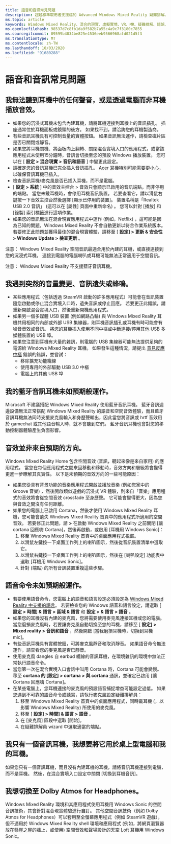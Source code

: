 ```yaml
---
title: 語音和音訊常見問題
description: 超越標準取用者支援檔的 Advanced Windows Mixed Reality 疑難排解。
ms.topic: article
keywords: Windows Mixed Reality、混合的現實、虛擬實境、VR、MR、疑難排解、錯誤、協助、支援、音訊問題、語音問題
ms.openlocfilehash: 98537d7c8fb1da9f582b7a55c4a9c7f3180c7855
ms.sourcegitcommit: 09599b4034be825e4536eeb9566968afd021d5f3
ms.translationtype: MT
ms.contentlocale: zh-TW
ms.lasthandoff: 10/03/2020
ms.locfileid: "91680288"
---
```

# <a name="speech-and-audio-faqs"></a>語音和音訊常見問題

## <a name="i-cant-hear-any-sound-in-my-headset-or-sound-is-playing-through-my-computer-instead-of-my-headset"></a>我無法聽到耳機中的任何聲音，或是透過電腦而非耳機播放音效。

* 如果您的沉浸式耳機未包含內建耳機，請將耳機連接到耳機上的音訊插孔。 插座通常位於耳機面板或鏡頭的後方。 如果找不到，請洽詢您的耳機製造商。
* 有些音訊耳機具有可控制音量的實體按鈕。 如果音訊無法運作，請檢查磁片區是否已關閉或靜音。
* 如果您將耳機關機、將面板向上翻轉、關閉混合實境入口的應用程式，或當該應用程式未使用15分鐘時，音訊會切換至您的預設 Windows 播放裝置。 您可以在 [ **設定 > 混合現實 > 音訊和語音** ] 中變更此設定。
* 請確定您的音訊耳機已完全插入音訊插孔。 Acer 耳機特別可能需要更小心，以確保音訊耳機已插入。
* 檢查音訊耳機/麥克風是否已插入耳機，而不是電腦。
* [ **設定 > 系統** ] 中的音效主控台 > 音效只會顯示已啟用的音訊端點，而非停用的端點。 當您未戴耳機時，會停用耳機音訊裝置。 若要查看它，請以滑鼠右鍵按一下音效主控台然後選擇 [顯示已停用的裝置]。 裝置名稱是「Realtek USB 2.0 音訊」 (這可以在 [屬性] 頁面中重新命名) 。 您可以針對 [播放] 和 [錄製] 索引標籤進行這項作業。
* 如果您的音訊無法在混合現實應用程式中運作 (例如，Netflix) ，這可能是因為已知的問題，Windows Mixed Reality 不會自動更新以符合作業系統版本。 若要修正此問題並獲得最佳的混合現實體驗，請移至 [ **設定] > 更新 & 安全性 > Windows Update > 檢查更新** 。

注意： Windows Mixed Reality 空間音訊最適合用於內建的耳機，或直接連接到您的沉浸式耳機。 連接到電腦的電腦喇叭或耳機可能無法正常適用于空間音訊。

注意： Windows Mixed Reality 不支援藍牙音訊耳機。

## <a name="im-experiencing-sudden-volume-changes-lost-audio-or-buzzing"></a>我遇到突然的音量變更、音訊遺失或蜂鳴。

* 某些應用程式（包括透過 SteamVR 啟動的許多應用程式）可能會在音訊裝置隨您啟動或停止混合實境入口時，遺失音訊或停止回應。 若要更正此錯誤，請重新開啟混合實境入口，然後重新開機應用程式。
* 如果另一個多媒體 USB 裝置 (例如網路凸輪) 與 Windows Mixed Reality 耳機共用相同的內部或外部 USB 集線器，則耳機音訊插孔或耳機有時可能會有噪音音效或音訊。 將您的耳機插入使用不同中樞或中斷連接/停用其他 USB 多媒體裝置的 USB 埠。
* 如果您注意到耳機有大量的雜訊，則電腦的 USB 集線器可能無法提供足夠的電源給 Windows Mixed Reality 耳機。 如果發生這種情況，請提出 [意見反應中樞](https://docs.microsoft.com/hololens/hololens-feedback) 錯誤的錯誤，並嘗試：
    * 移除擴充功能纜線
    * 使用專用的外部驅動 USB 3.0 中樞
    * 電腦上的其他 USB 埠

## <a name="my-bluetooth-audio-headset-isnt-working-as-expected"></a>我的藍牙音訊耳機未如預期般運作。

Microsoft 不建議搭配 Windows Mixed Reality 使用藍牙音訊耳機。 藍牙音訊週邊設備無法正常搭配 Windows Mixed Reality 的語音和空間音效體驗，而且藍牙音訊耳機無法同時支援麥克風輸入和身歷聲輸出，因此當您將音訊或 hrtf 音效用於 gamechat 或其他語音輸入時，就不會聽到它們。 藍牙音訊耳機也會對您的移動控制器體驗產生負面影響。 

## <a name="sound-isnt-coming-from-expected-directions"></a>音效並非來自預期的方向。

Windows Mixed Reality Home 包含空間音效 (音訊，聽起來像是來自家用) 的應用程式。 當您在每個應用程式之間來回移動和移動時，音效方向和層級將會變得更進一步瞭解其真實性。 以下是未預期的音效方向的一些可能原因：

* 如果您從具有背景功能的音樂應用程式開啟並播放音樂 (例如您家中的 Groove 音樂) ，然後開啟類似遊戲的沉浸式 VR 體驗，則來自「音樂」應用程式的音效將會從空間音效 crossfade 至身歷聲。 它可能會變得更大，因為您與音效之間沒有任何距離。 
* 如果您的電腦上已啟用 Cortana，然後才使用 Windows Mixed Reality 耳機，您可能會遺失 Windows Mixed Reality 首頁中的應用程式所適用的空間音效。 若要修正此問題，請 **>** 在啟動 Windows Mixed Reality 之前關閉 [讓 cortana 回應嗨 Cortana]，然後再啟動，或啟用 [耳機用 Windows Sonic]：
    1. 移至 Windows Mixed Reality 首頁中的桌面應用程式視窗。
    2. 以滑鼠左鍵按一下桌面工作列上的喇叭圖示，然後從音訊裝置清單中選取它。
    3. 以滑鼠右鍵按一下桌面工作列上的喇叭圖示，然後在 [喇叭設定] 功能表中選取 [耳機用 Windows Sonic]。
    4. 針對 (端點) 的所有音訊裝置重複這些步驟。

## <a name="speech-commands-are-not-working-as-expected"></a>語音命令未如預期般運作。

* 若要使用語音命令，您電腦上的語音和語言設定必須設定為 [Windows Mixed Reality 中支援的語言](https://support.microsoft.com/en-us/help/4039262/windows-10-mixed-reality-setup-faq#Languages)。 若要檢查您的 Windows 語音和語言設定，請選取 [ **設定 > 時間] & 語言 > 區域 & 語言** 和 **設定 > & 語言 > 語音** 。
* 如果您的耳機沒有內建的麥克風，您將需要使用麥克風連接耳機或您的電腦。 當您磨損麥克風時，若要讓麥克風自動切換至您的耳機，請移至 [ **設定] > Mixed reality > 音訊和語音** ，然後開啟 [當我磨損耳機時，切換到耳機 mic]。
* 有些音訊耳機具有實體按鈕，可將麥克風靜音和取消靜音。 如果語音命令無法運作，請查看您的麥克風是否已靜音。
* 使用麥克風 dangles 自 earbud 纜線的音訊耳機，在環境雜訊的環境中無法正常執行語音命令。
* 當您第一次在混合實境入口會話中叫用 Cortana 時，Cortana 可能會變慢。 移至 **cortana 的 [設定] > cortana > 與 cortana** 通訊，並確定已啟用 [讓 Cortana 回應嗨 Cortana]。
* 在某些電腦上，您耳機連接的麥克風的預設語音捕捉增益可能設定過低。 如果您遇到不可靠的語音命令或聽寫，請執行麥克風設定疑難排解員：
    1. 移至 Windows Mixed Reality 首頁中的桌面應用程式，同時戴耳機 (，以影響 Windows Mixed Reality) 所使用的麥克風。
    2. 移至 [ **設定] > 時間] & 語言 > 語音** 。
    3. 在 [麥克風] 區段中選取 [開始]。 
    4. 在疑難排解員 wizard 中選取適當的端點。

## <a name="i-only-have-one-audio-headset-and-i-want-to-use-it-for-both-desktop-and-my-headset"></a>我只有一個音訊耳機，我想要將它用於桌上型電腦和我的耳機。

如果您只有一個音訊耳機，而且沒有內建耳機的耳機，請將音訊耳機連接到電腦，而不是耳機。 然後，在混合實境入口設定中關閉 [切換到耳機音訊]。

## <a name="i-want-to-switch-to-dolby-atmos-for-headphones"></a>我想切換至 Dolby Atmos for Headphones。

Windows Mixed Reality 環境和其應用程式使用耳機用 Windows Sonic 的空間音訊技術，其會針對混合現實體驗進行自訂。 其他空間音訊技術（例如 Dolby Atmos for Headphones）可以套用至全螢幕應用程式（例如 SteamVR 遊戲），但不適用於 Windows Mixed Reality shell 環境和應用程式 (例如，將網頁瀏覽器放在懸崖之屋的牆上，或使用) 空間音效和聲場設計的天空 Loft 耳機用 Windows Sonic。
